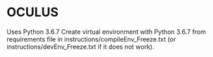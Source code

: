 # OCULUS
Uses Python 3.6.7
Create virtual environment with Python 3.6.7 from requirements file in instructions/compileEnv_Freeze.txt (or instructions/devEnv_Freeze.txt if it does not work).
